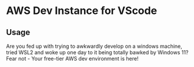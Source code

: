 # AWS Dev Instance for VScode

## Usage
Are you fed up with trying to awkwardly develop on a windows machine, tried WSL2 and woke up one day to it being totally bawked by Windows 11? Fear not - Your free-tier AWS dev environment is here!
